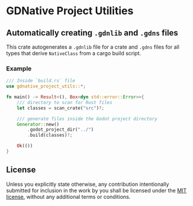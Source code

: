 # GDNative Project Utilities

## Automatically creating `.gdnlib` and `.gdns` files

This crate autogenerates a `.gdnlib` file for a crate and `.gdns` files for all
types that derive `NativeClass` from a cargo build script.

### Example

```rust
/// Inside `build.rs` file
use gdnative_project_utils::*;

fn main() -> Result<(), Box<dyn std::error::Error>>{
    /// directory to scan for Rust files
    let classes = scan_crate("src")?;

    /// generate files inside the Godot project directory
    Generator::new()
        .godot_project_dir("../")
        .build(classes)?;

    Ok(())
}
```

## License

Unless you explicitly state otherwise, any contribution intentionally submitted for inclusion in the work by you shall be licensed under the [MIT license](LICENSE.md), without any additional terms or conditions.
